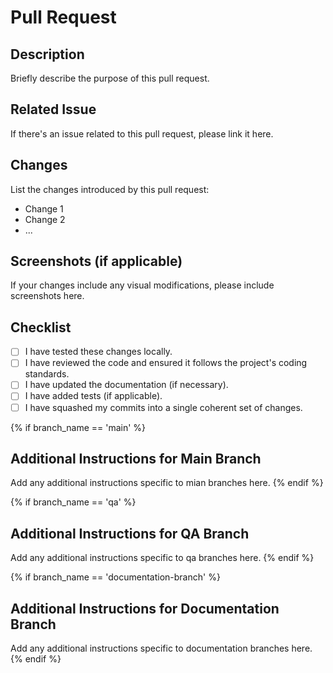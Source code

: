 # Pull Request

## Description
Briefly describe the purpose of this pull request.

## Related Issue
If there's an issue related to this pull request, please link it here.

## Changes
List the changes introduced by this pull request:

- Change 1
- Change 2
- ...

## Screenshots (if applicable)
If your changes include any visual modifications, please include screenshots here.

## Checklist
- [ ] I have tested these changes locally.
- [ ] I have reviewed the code and ensured it follows the project's coding standards.
- [ ] I have updated the documentation (if necessary).
- [ ] I have added tests (if applicable).
- [ ] I have squashed my commits into a single coherent set of changes.

{% if branch_name == 'main' %}
## Additional Instructions for Main Branch
Add any additional instructions specific to mian branches here.
{% endif %}

{% if branch_name == 'qa' %}
## Additional Instructions for QA Branch
Add any additional instructions specific to qa branches here.
{% endif %}

{% if branch_name == 'documentation-branch' %}
## Additional Instructions for Documentation Branch
Add any additional instructions specific to documentation branches here.
{% endif %}
